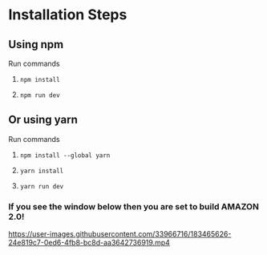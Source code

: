 # Installation Steps



## Using npm

Run commands

1) ```npm install```


2) ```npm run dev```


## Or using yarn

Run commands 

1) ```npm install --global yarn```

2) ```yarn install```

3) ```yarn run dev```


### If you see the window below then you are set to build AMAZON 2.0!



https://user-images.githubusercontent.com/33966716/183465626-24e819c7-0ed6-4fb8-bc8d-aa3642736919.mp4

